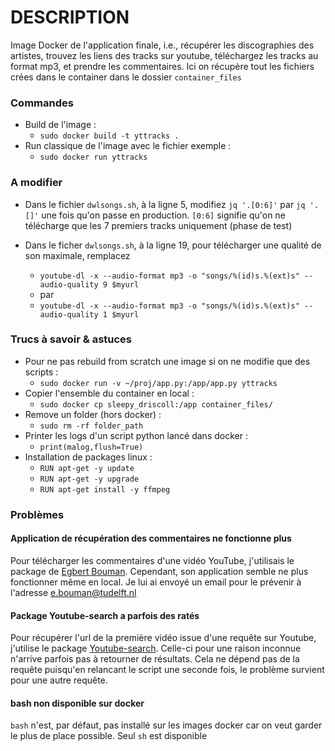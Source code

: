 # DESCRIPTION

Image Docker de l'application finale, i.e., récupérer les discographies des artistes, trouvez les liens des tracks sur youtube, téléchargez les tracks au format mp3, et prendre les commentaires. Ici on récupère tout les fichiers crées dans le container dans le dossier `container_files`


### Commandes

* Build de l'image :
  * `sudo docker build -t yttracks .`
* Run classique de l'image avec le fichier exemple :
  * `sudo docker run yttracks`


### A modifier

 * Dans le fichier `dwlsongs.sh`, à la ligne 5, modifiez `jq '.[0:6]'` par `jq '.[]'` une fois qu'on passe en production. `[0:6]` signifie qu'on ne télécharge que les 7 premiers tracks uniquement (phase de test)

 * Dans le ficher `dwlsongs.sh`, à la ligne 19, pour télécharger une qualité de son maximale, remplacez 
   * `youtube-dl -x --audio-format mp3 -o "songs/%(id)s.%(ext)s" --audio-quality 9 $myurl`
   * par
   * `youtube-dl -x --audio-format mp3 -o "songs/%(id)s.%(ext)s" --audio-quality 1 $myurl`


### Trucs à savoir & astuces

* Pour ne pas rebuild from scratch une image si on ne modifie que des scripts :
  * `sudo docker run -v ~/proj/app.py:/app/app.py yttracks`
* Copier l'ensemble du container en local :
  * `sudo docker cp sleepy_driscoll:/app container_files/`
* Remove un folder (hors docker) :
  * `sudo rm -rf folder_path`
* Printer les logs d'un script python lancé dans docker :
  * `print(malog,flush=True)`
* Installation de packages linux :
  * `RUN apt-get -y update`
  * `RUN apt-get -y upgrade`
  * `RUN apt-get install -y ffmpeg`





### Problèmes 

#### **Application de récupération des commentaires ne fonctionne plus**

Pour télécharger les commentaires d'une vidéo YouTube, j'utilisais le package de [Egbert Bouman](https://github.com/egbertbouman/youtube-comment-downloader). Cependant, son application semble ne plus fonctionner même en local. Je lui ai envoyé un email pour le prévenir à l'adresse e.bouman@tudelft.nl

#### **Package Youtube-search a parfois des ratés**
Pour récupérer l'url de la première vidéo issue d'une requête sur Youtube, j'utilise le package [Youtube-search](https://pypi.org/project/youtube-search/). Celle-ci pour une raison inconnue n'arrive parfois pas à retourner de résultats. Cela ne dépend pas de la requête puisqu'en relancant le script une seconde fois, le problème survient pour une autre requête. 

#### **bash non disponible sur docker** 
`bash` n'est, par défaut, pas installé sur les images docker car on veut garder le plus de place possible. Seul `sh` est disponible